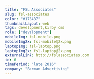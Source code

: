 ```yaml
---
title: "FSL Associates"
slug: fsl-associates
color: "#1784B7"
thumbnailLayout: web
tags: development,kirby cms
role: ["development"]
mobileImg: fsl-mobile.png
mobileImg2x: fsl-mobile@2x.png
laptopImg: fsl-laptop.png
laptopImg2x: fsl-laptop@2x.png
externalLink: http://fslassociates.com
id: 6
timePeriod: "late 2016"
company: "Berman Advertising"
---
```

